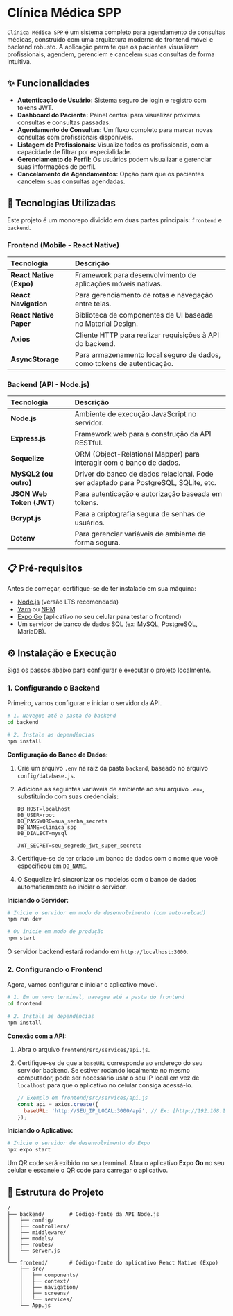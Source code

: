 # Clínica Médica SPP

`Clínica Médica SPP` é um sistema completo para agendamento de consultas médicas, construído com uma arquitetura moderna de frontend móvel e backend robusto. A aplicação permite que os pacientes visualizem profissionais, agendem, gerenciem e cancelem suas consultas de forma intuitiva.

## ✨ Funcionalidades

* **Autenticação de Usuário:** Sistema seguro de login e registro com tokens JWT.
* **Dashboard do Paciente:** Painel central para visualizar próximas consultas e consultas passadas.
* **Agendamento de Consultas:** Um fluxo completo para marcar novas consultas com profissionais disponíveis.
* **Listagem de Profissionais:** Visualize todos os profissionais, com a capacidade de filtrar por especialidade.
* **Gerenciamento de Perfil:** Os usuários podem visualizar e gerenciar suas informações de perfil.
* **Cancelamento de Agendamentos:** Opção para que os pacientes cancelem suas consultas agendadas.

## 🚀 Tecnologias Utilizadas

Este projeto é um monorepo dividido em duas partes principais: `frontend` e `backend`.

### Frontend (Mobile - React Native)

| Tecnologia | Descrição |
| :--- | :--- |
| **React Native (Expo)** | Framework para desenvolvimento de aplicações móveis nativas. |
| **React Navigation** | Para gerenciamento de rotas e navegação entre telas. |
| **React Native Paper**| Biblioteca de componentes de UI baseada no Material Design. |
| **Axios** | Cliente HTTP para realizar requisições à API do backend. |
| **AsyncStorage** | Para armazenamento local seguro de dados, como tokens de autenticação. |

### Backend (API - Node.js)

| Tecnologia | Descrição |
| :--- | :--- |
| **Node.js** | Ambiente de execução JavaScript no servidor. |
| **Express.js** | Framework web para a construção da API RESTful. |
| **Sequelize** | ORM (Object-Relational Mapper) para interagir com o banco de dados. |
| **MySQL2 (ou outro)**| Driver do banco de dados relacional. Pode ser adaptado para PostgreSQL, SQLite, etc. |
| **JSON Web Token (JWT)**| Para autenticação e autorização baseada em tokens. |
| **Bcrypt.js** | Para a criptografia segura de senhas de usuários. |
| **Dotenv** | Para gerenciar variáveis de ambiente de forma segura. |

## 📋 Pré-requisitos

Antes de começar, certifique-se de ter instalado em sua máquina:

* [Node.js](https://nodejs.org/) (versão LTS recomendada)
* [Yarn](https://yarnpkg.com/) ou [NPM](https://www.npmjs.com/)
* [Expo Go](https://expo.dev/client) (aplicativo no seu celular para testar o frontend)
* Um servidor de banco de dados SQL (ex: MySQL, PostgreSQL, MariaDB).

## ⚙️ Instalação e Execução

Siga os passos abaixo para configurar e executar o projeto localmente.

### 1. Configurando o Backend

Primeiro, vamos configurar e iniciar o servidor da API.

```bash
# 1. Navegue até a pasta do backend
cd backend

# 2. Instale as dependências
npm install
````

**Configuração do Banco de Dados:**

1.  Crie um arquivo `.env` na raiz da pasta `backend`, baseado no arquivo `config/database.js`.

2.  Adicione as seguintes variáveis de ambiente ao seu arquivo `.env`, substituindo com suas credenciais:

    ```env
    DB_HOST=localhost
    DB_USER=root
    DB_PASSWORD=sua_senha_secreta
    DB_NAME=clinica_spp
    DB_DIALECT=mysql

    JWT_SECRET=seu_segredo_jwt_super_secreto
    ```

3.  Certifique-se de ter criado um banco de dados com o nome que você especificou em `DB_NAME`.

4.  O Sequelize irá sincronizar os modelos com o banco de dados automaticamente ao iniciar o servidor.

**Iniciando o Servidor:**

```bash
# Inicie o servidor em modo de desenvolvimento (com auto-reload)
npm run dev

# Ou inicie em modo de produção
npm start
```

O servidor backend estará rodando em `http://localhost:3000`.

### 2\. Configurando o Frontend

Agora, vamos configurar e iniciar o aplicativo móvel.

```bash
# 1. Em um novo terminal, navegue até a pasta do frontend
cd frontend

# 2. Instale as dependências
npm install
```

**Conexão com a API:**

1.  Abra o arquivo `frontend/src/services/api.js`.

2.  Certifique-se de que a `baseURL` corresponde ao endereço do seu servidor backend. Se estiver rodando localmente no mesmo computador, pode ser necessário usar o seu IP local em vez de `localhost` para que o aplicativo no celular consiga acessá-lo.

    ```javascript
    // Exemplo em frontend/src/services/api.js
    const api = axios.create({
      baseURL: 'http://SEU_IP_LOCAL:3000/api', // Ex: [http://192.168.1.10:3000/api](http://192.168.1.10:3000/api)
    });
    ```

**Iniciando o Aplicativo:**

```bash
# Inicie o servidor de desenvolvimento do Expo
npx expo start
```

Um QR code será exibido no seu terminal. Abra o aplicativo **Expo Go** no seu celular e escaneie o QR code para carregar o aplicativo.

## 📂 Estrutura do Projeto

```
/
├── backend/        # Código-fonte da API Node.js
│   ├── config/
│   ├── controllers/
│   ├── middleware/
│   ├── models/
│   ├── routes/
│   └── server.js
│
└── frontend/       # Código-fonte do aplicativo React Native (Expo)
    ├── src/
    │   ├── components/
    │   ├── context/
    │   ├── navigation/
    │   ├── screens/
    │   └── services/
    └── App.js
```